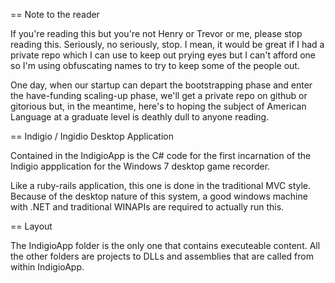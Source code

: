 == Note to the reader

If you're reading this but you're not Henry or Trevor or me, please
stop reading this. Seriously, no seriously, stop. I mean, it would
be great if I had a private repo which I can use to keep out prying
eyes but I can't afford one so I'm using obfuscating names to try
to keep some of the people out. 

One day, when our startup can depart the bootstrapping phase and
enter the have-funding scaling-up phase, we'll get a private repo
on github or gitorious but, in the meantime, here's to hoping the
subject of American Language at a graduate level is deathly dull to
anyone reading.

== Indigio / Ingidio Desktop Application

Contained in the IndigioApp is the C# code for the first incarnation
of the Indigio appplication for the Windows 7 desktop game recorder.

Like a ruby-rails application, this one is done in the traditional
MVC style. Because of the desktop nature of this system, a good
windows machine with .NET and traditional WINAPIs are required to
actually run this. 

== Layout

The IndigioApp folder is the only one that contains executeable 
content. All the other folders are projects to DLLs and assemblies
that are called from within IndigioApp. 